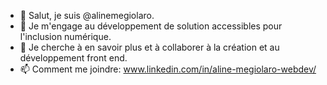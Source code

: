 - 👋 Salut, je suis @alinemegiolaro.
- 👀 Je m'engage au développement de solution accessibles pour l'inclusion numérique.
- 💞️ Je cherche à en savoir plus et à collaborer à la création et au développement front end.
- 📫 Comment me joindre: www.linkedin.com/in/aline-megiolaro-webdev/

<!---
alinemegiolaro/alinemegiolaro is a ✨ special ✨ repository because its `README.md` (this file) appears on your GitHub profile.
You can click the Preview link to take a look at your changes.
--->
